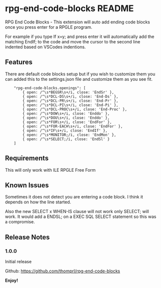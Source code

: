 # rpg-end-code-blocks README

RPG End Code Blocks - This extension will auto add ending code blocks once you press enter for a RPGLE program.  

For example if you type If x=y; and press enter it will automatically add the matching EndIf; to the code and 
move the cursor to the second line indented based on VSCodes indentions. 

## Features

There are default code blocks setup but if you wish to customize them you can added this to the settings.json file and customize them as you see fit.

```
    "rpg-end-code-blocks.openings": [
        { open: /^\s*BEGSR\s+/i, close: 'EndSr' },
        { open: /^\s*DCL-DS\s+/i, close: 'End-Ds' },
        { open: /^\s*DCL-PR\s+/i, close: 'End-Pr' },
        { open: /^\s*DCL-PI\s+/i, close: 'End-Pi' },
        { open: /^\s*DCL-PROC\s+/i, close: 'End-Proc' },
        { open: /^\s*DOW\s+/i, close: 'Enddo' },
        { open: /^\s*DOU\s+/i, close: 'Enddo' },
        { open: /^\s*FOR\s+/i, close: 'EndFor' },
        { open: /^\s*FOR-EACH\s+/i, close: 'EndFor' },
        { open: /^\s*IF\s+/i, close: 'EndIf' },
        { open: /^\s*MONITOR;/i, close: 'EndMon' },
        { open: /^\s*SELECT;/i, close: 'EndSl' }
    ]
```

## Requirements
This will only work with ILE RPGLE Free Form 


## Known Issues
Sometimes it does not detect you are entering a code block.  I think it depends on how the line started.

Also the new SELECT x WHEN-IS clause will not work only SELECT; will work.  It would add a ENDSL; on a EXEC SQL SELECT statement so this was a compromise.
## Release Notes

### 1.0.0
Initial release

Github: https://github.com/thomprl/rpg-end-code-blocks

**Enjoy!**
